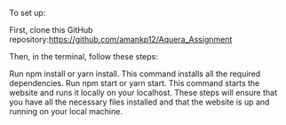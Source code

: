 To set up:

First, clone this GitHub repository:https://github.com/amankp12/Aquera_Assignment

Then, in the terminal, follow these steps:

Run npm install or yarn install. This command installs all the required dependencies.
Run npm start or yarn start. This command starts the website and runs it locally on your localhost.
These steps will ensure that you have all the necessary files installed and that the website is up and running on your local machine.
